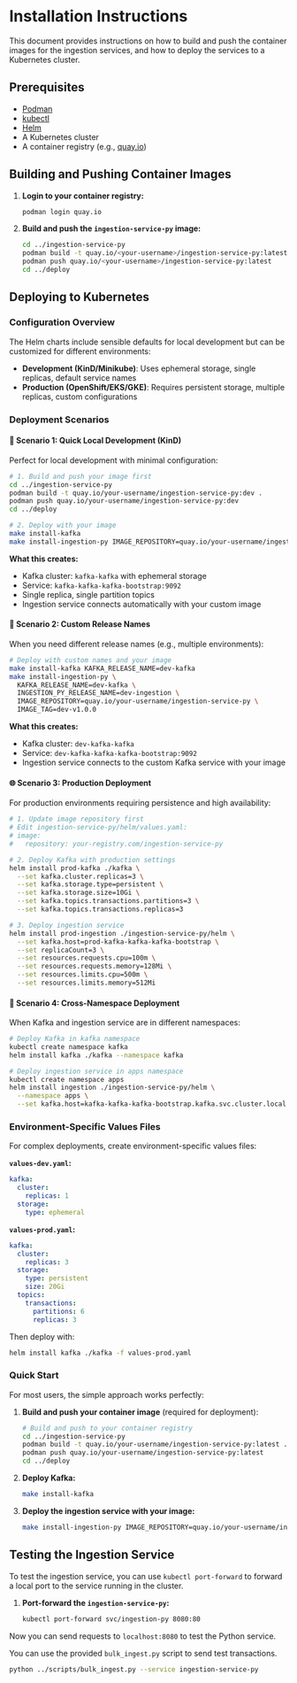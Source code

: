 # Installation Instructions

This document provides instructions on how to build and push the container images for the ingestion services, and how to deploy the services to a Kubernetes cluster.

## Prerequisites

*   [Podman](https://podman.io/getting-started/installation)
*   [kubectl](https://kubernetes.io/docs/tasks/tools/install-kubectl/)
*   [Helm](https://helm.sh/docs/intro/install/)
*   A Kubernetes cluster
*   A container registry (e.g., [quay.io](https://quay.io/))

## Building and Pushing Container Images

1.  **Login to your container registry:**

    ```bash
    podman login quay.io
    ```

2.  **Build and push the `ingestion-service-py` image:**

    ```bash
    cd ../ingestion-service-py
    podman build -t quay.io/<your-username>/ingestion-service-py:latest .
    podman push quay.io/<your-username>/ingestion-service-py:latest
    cd ../deploy
    ```



## Deploying to Kubernetes

### Configuration Overview

The Helm charts include sensible defaults for local development but can be customized for different environments:

- **Development (KinD/Minikube)**: Uses ephemeral storage, single replicas, default service names
- **Production (OpenShift/EKS/GKE)**: Requires persistent storage, multiple replicas, custom configurations

### Deployment Scenarios

#### 🚀 **Scenario 1: Quick Local Development (KinD)**

Perfect for local development with minimal configuration:

```bash
# 1. Build and push your image first
cd ../ingestion-service-py
podman build -t quay.io/your-username/ingestion-service-py:dev .
podman push quay.io/your-username/ingestion-service-py:dev
cd ../deploy

# 2. Deploy with your image
make install-kafka
make install-ingestion-py IMAGE_REPOSITORY=quay.io/your-username/ingestion-service-py IMAGE_TAG=dev
```

**What this creates:**
- Kafka cluster: `kafka-kafka` with ephemeral storage
- Service: `kafka-kafka-kafka-bootstrap:9092`
- Single replica, single partition topics
- Ingestion service connects automatically with your custom image

#### 🏢 **Scenario 2: Custom Release Names**

When you need different release names (e.g., multiple environments):

```bash
# Deploy with custom names and your image
make install-kafka KAFKA_RELEASE_NAME=dev-kafka
make install-ingestion-py \
  KAFKA_RELEASE_NAME=dev-kafka \
  INGESTION_PY_RELEASE_NAME=dev-ingestion \
  IMAGE_REPOSITORY=quay.io/your-username/ingestion-service-py \
  IMAGE_TAG=dev-v1.0.0
```

**What this creates:**
- Kafka cluster: `dev-kafka-kafka`  
- Service: `dev-kafka-kafka-kafka-bootstrap:9092`
- Ingestion service connects to the custom Kafka service with your image

#### 🌐 **Scenario 3: Production Deployment**

For production environments requiring persistence and high availability:

```bash
# 1. Update image repository first
# Edit ingestion-service-py/helm/values.yaml:
# image:
#   repository: your-registry.com/ingestion-service-py

# 2. Deploy Kafka with production settings
helm install prod-kafka ./kafka \
  --set kafka.cluster.replicas=3 \
  --set kafka.storage.type=persistent \
  --set kafka.storage.size=10Gi \
  --set kafka.topics.transactions.partitions=3 \
  --set kafka.topics.transactions.replicas=3

# 3. Deploy ingestion service
helm install prod-ingestion ./ingestion-service-py/helm \
  --set kafka.host=prod-kafka-kafka-kafka-bootstrap \
  --set replicaCount=3 \
  --set resources.requests.cpu=100m \
  --set resources.requests.memory=128Mi \
  --set resources.limits.cpu=500m \
  --set resources.limits.memory=512Mi
```

#### 🔧 **Scenario 4: Cross-Namespace Deployment**

When Kafka and ingestion service are in different namespaces:

```bash
# Deploy Kafka in kafka namespace
kubectl create namespace kafka
helm install kafka ./kafka --namespace kafka

# Deploy ingestion service in apps namespace  
kubectl create namespace apps
helm install ingestion ./ingestion-service-py/helm \
  --namespace apps \
  --set kafka.host=kafka-kafka-kafka-bootstrap.kafka.svc.cluster.local
```

### Environment-Specific Values Files

For complex deployments, create environment-specific values files:

**`values-dev.yaml`:**
```yaml
kafka:
  cluster:
    replicas: 1
  storage:
    type: ephemeral
```

**`values-prod.yaml`:**
```yaml
kafka:
  cluster:
    replicas: 3
  storage:
    type: persistent
    size: 20Gi
  topics:
    transactions:
      partitions: 6
      replicas: 3
```

Then deploy with:
```bash
helm install kafka ./kafka -f values-prod.yaml
```

### Quick Start

For most users, the simple approach works perfectly:

1.  **Build and push your container image** (required for deployment):
    ```bash
    # Build and push to your container registry
    cd ../ingestion-service-py
    podman build -t quay.io/your-username/ingestion-service-py:latest .
    podman push quay.io/your-username/ingestion-service-py:latest
    cd ../deploy
    ```

2.  **Deploy Kafka:**
    ```bash
    make install-kafka
    ```

3.  **Deploy the ingestion service with your image:**
    ```bash
    make install-ingestion-py IMAGE_REPOSITORY=quay.io/your-username/ingestion-service-py IMAGE_TAG=latest
    ```

## Testing the Ingestion Service

To test the ingestion service, you can use `kubectl port-forward` to forward a local port to the service running in the cluster.

1.  **Port-forward the `ingestion-service-py`:**

    ```bash
    kubectl port-forward svc/ingestion-py 8080:80
    ```

Now you can send requests to `localhost:8080` to test the Python service.

You can use the provided `bulk_ingest.py` script to send test transactions.

```bash
python ../scripts/bulk_ingest.py --service ingestion-service-py
```
